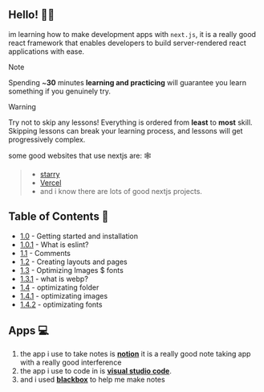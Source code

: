 

## Hello! 👋🏻
im learning how to make development apps with ``next.js``, it is a really good react framework that enables developers to build server-rendered react applications with ease.

> [!NOTE]
> Spending ~**30** minutes **learning and practicing** will guarantee you learn something if you genuinely try.

> [!WARNING]
> Try not to skip any lessons! Everything is ordered from **least** to **most** skill. Skipping lessons can break your learning process, and lessons will get progressively complex.


some good websites that use nextjs are: 🕸️
> - [starry](https://luau.tech)
> - [Vercel](vercel.com)
> - and i know there are lots of good nextjs projects.

## Table of Contents 📕
- [1.0](https://github.com/xxpwnxxx420lord/nextjs-notes/blob/main/1.0/gettingstarted.md) - Getting started and installation
- [1.0.1](https://github.com/xxpwnxxx420lord/nextjs-notes/blob/main/1.0/eslint.md) - What is eslint?
- [1.1](https://github.com/xxpwnxxx420lord/nextjs-notes/blob/main/1.0/comments.md) - Comments
- [1.2](https://github.com/xxpwnxxx420lord/nextjs-notes/blob/main/1.0/creating-layouts-and-pages.md) - Creating layouts and pages
- [1.3](https://github.com/xxpwnxxx420lord/nextjs-notes/blob/main/1.0/Optimizing-images-n-font.md) - Optimizing Images $ fonts
- [1.3.1](https://github.com/xxpwnxxx420lord/nextjs-notes/blob/main/1.0/webp-guide.md) - what is webp?
- [1.4](https://github.com/xxpwnxxx420lord/nextjs-notes/tree/main/1.0/optimization) - optimizating folder
- [1.4.1](https://github.com/xxpwnxxx420lord/nextjs-notes/tree/main/1.0/optimization/images.md) - optimizating images
- [1.4.2](https://github.com/xxpwnxxx420lord/nextjs-notes/tree/main/1.0/optimization/fonts.md) - optimizating fonts


## Apps 💻
1. the app i use to take notes is [**notion**](https://www.notion.com/desktop) it is a really good note taking app with a really good interference 
2. the app i use to code in is [**visual studio code**](https://code.visualstudio.com/).
3. and i used [**blackbox**](https://blackbox.ai) to help me make notes


